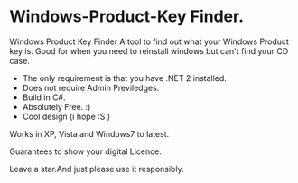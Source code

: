 # Windows-Product-Key Finder.
Windows Product Key Finder  A tool to find out what your Windows Product key is. Good for when you need to reinstall windows but can't find your CD case.
- The only requirement is that you have .NET 2 installed.
- Does not require Admin Previledges. 
- Build in C#.
- Absolutely Free. :)
- Cool design (i hope :S )

Works in XP, Vista and Windows7 to latest.

Guarantees to show your digital Licence.

Leave a star.And just please use it responsibly.

